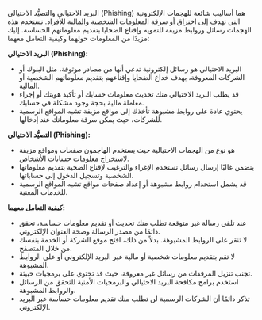 البريد الاحتيالي والتصيُّد الاحتيالي (Phishing) هما أساليب شائعة للهجمات الإلكترونية التي تهدف إلى اختراق أو سرقة المعلومات الشخصية والمالية للأفراد. تستخدم هذه الهجمات رسائل وروابط مزيفة للتمويه وإقناع الضحايا بتقديم معلوماتهم الحساسة. إليك مزيدًا من المعلومات حولهما وكيفية التعامل معهما:

**البريد الاحتيالي (Phishing):**
- البريد الاحتيالي هو رسائل إلكترونية تدعي أنها من مصادر موثوقة، مثل البنوك أو الشركات المعروفة، بهدف خداع الضحايا وإقناعهم بتقديم معلوماتهم الشخصية أو المالية.
- قد يطلب البريد الاحتيالي منك تحديث معلومات حسابك أو تأكيد هويتك أو إجراء معاملة مالية بحجة وجود مشكلة في حسابك.
- يحتوي عادة على روابط مشبوهة تأخذك إلى مواقع مزيفة تشبه المواقع الرسمية للشركات، حيث يمكن سرقة معلوماتك عند إدخالها.

**التصيُّد الاحتيالي (Phishing):**
- هو نوع من الهجمات الاحتيالية حيث يستخدم الهاجمون صفحات ومواقع مزيفة لاستخراج معلومات حسابات الأشخاص.
- يتضمن غالبًا إرسال رسائل تستخدم الإغراء والترغيب لإقناع الضحية بتقديم معلوماتها الشخصية وتسجيل الدخول إلى حساباتها.
- قد يشمل استخدام روابط مشبوهة أو إعداد صفحات مواقع تشبه المواقع الرسمية للخدمات المعنية.

**كيفية التعامل معهما:**
- عند تلقي رسالة غير متوقعة تطلب منك تحديث أو تقديم معلومات حساسة، تحقق دائمًا من مصدر الرسالة وصحة العنوان الإلكتروني.
- لا تنقر على الروابط المشبوهة. بدلاً من ذلك، افتح موقع الشركة أو الخدمة بنفسك من خلال المتصفح.
- لا تقم بتقديم معلومات شخصية أو مالية عبر البريد الإلكتروني أو على الروابط المشبوهة.
- تجنب تنزيل المرفقات من رسائل غير معروفة، حيث قد تحتوي على برمجيات خبيثة.
- استخدم برامج مكافحة البريد الاحتيالي والبرمجيات الأمنية للتحقق من الرسائل والروابط المشبوهة.
- تذكر دائمًا أن الشركات الرسمية لن تطلب منك تقديم معلومات حساسة عبر البريد الإلكتروني.